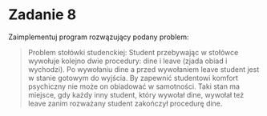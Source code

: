 # Zadanie 8
Zaimplementuj program rozwązujący podany problem:  
> Problem stołówki studenckiej: Student przebywając w stołówce wywołuje kolejno dwie procedury: dine i leave (zjada obiad i wychodzi). Po wywołaniu dine a przed wywołaniem leave student jest w stanie gotowym do wyjścia. By zapewnić studentowi komfort psychiczny nie może on obiadować w samotności. Taki stan ma miejsce, gdy każdy inny student, który wywołał dine, wywołał też leave zanim rozważany student zakończył procedurę dine.